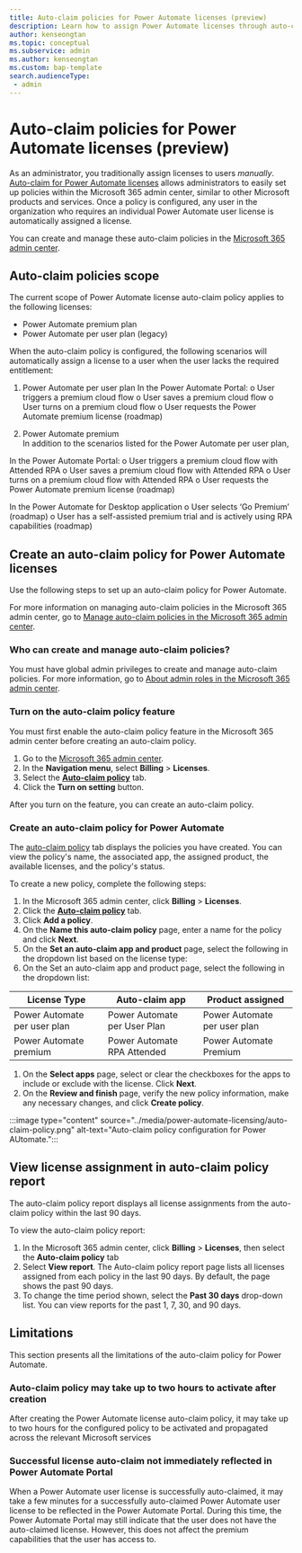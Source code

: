 ```yaml
---
title: Auto-claim policies for Power Automate licenses (preview)
description: Learn how to assign Power Automate licenses through auto-claim policies.
author: kenseongtan
ms.topic: conceptual
ms.subservice: admin
ms.author: kenseongtan
ms.custom: bap-template
search.audienceType: 
 - admin
---
```


# Auto-claim policies for Power Automate licenses (preview)
As an administrator, you traditionally assign licenses to users _manually_. [Auto-claim for Power Automate licenses](/microsoft-365/commerce/licenses/manage-auto-claim-policies) allows administrators to easily set up policies within the Microsoft 365 admin center, similar to other Microsoft products and services. Once a policy is configured, any user in the organization who requires an individual Power Automate user license is automatically assigned a license.

You can create and manage these auto-claim policies in the [Microsoft 365 admin center](https://go.microsoft.com/fwlink/?linkid=2259913).

## Auto-claim policies scope
The current scope of Power Automate license auto-claim policy applies to the following licenses:
- Power Automate premium plan
- Power Automate per user plan (legacy)

When the auto-claim policy is configured, the following scenarios will automatically assign a license to a user when the user lacks the required entitlement:

1. Power Automate per user plan
In the Power Automate Portal:
o	User triggers a premium cloud flow 
o	User saves a premium cloud flow
o	User turns on a premium cloud flow
o	User requests the Power Automate premium license (roadmap)

1. Power Automate premium	
In addition to the scenarios listed for the Power Automate per user plan,

In the Power Automate Portal:
o	User triggers a premium cloud flow with Attended RPA
o	User saves a premium cloud flow with Attended RPA
o	User turns on a premium cloud flow with Attended RPA
o	User requests the Power Automate premium license (roadmap)

In the Power Automate for Desktop application
o	User selects ‘Go Premium’ (roadmap)
o	User has a self-assisted premium trial and is actively using RPA capabilities (roadmap)

## Create an auto-claim policy for Power Automate licenses
Use the following steps to set up an auto-claim policy for Power Automate.

For more information on managing auto-claim policies in the Microsoft 365 admin center, go to [Manage auto-claim policies in the Microsoft 365 admin center](/microsoft-365/commerce/licenses/manage-auto-claim-policies).

### Who can create and manage auto-claim policies?
You must have global admin privileges to create and manage auto-claim policies. For more information, go to [About admin roles in the Microsoft 365 admin center](/microsoft-365/admin/add-users/about-admin-roles).

### Turn on the auto-claim policy feature
You must first enable the auto-claim policy feature in the Microsoft 365 admin center before creating an auto-claim policy.

1.	Go to the [Microsoft 365 admin center](https://go.microsoft.com/fwlink/?linkid=2259913).
1.	In the **Navigation menu**, select **Billing** > **Licenses**.
1.	Select the [**Auto-claim policy**](https://admin.microsoft.com/adminportal/home?#/licenses/autoclaimpolicies) tab.
1.	Click the **Turn on setting** button.

After you turn on the feature, you can create an auto-claim policy.

### Create an auto-claim policy for Power Automate
The [auto-claim policy](https://admin.microsoft.com/adminportal/home?#/licenses/autoclaimpolicies) tab displays the policies you have created. You can view the policy's name, the associated app, the assigned product, the available licenses, and the policy's status. 

To create a new policy, complete the following steps:
1.	In the Microsoft 365 admin center, click **Billing** > **Licenses**.
1.	Click the [**Auto-claim policy**](https://admin.microsoft.com/adminportal/home?#/licenses/autoclaimpolicies) tab.
1.	Click **Add a policy**.
1.	On the **Name this auto-claim policy** page, enter a name for the policy and click **Next**.
1.	On the **Set an auto-claim app and product** page, select the following in the dropdown list based on the license type: 
1.	On the Set an auto-claim app and product page, select the following in the dropdown list:

| License Type | Auto-claim app | Product assigned |
|--------------|----------------|------------------|
| Power Automate per user plan | Power Automate per User Plan | Power Automate per user plan |
| Power Automate premium | Power Automate RPA Attended | Power Automate Premium |

1.	On the **Select apps** page, select or clear the checkboxes for the apps to include or exclude with the license.	Click **Next**.
1.	On the **Review and finish** page, verify the new policy information, make any necessary changes, and click **Create policy**.

:::image type="content" source="../media/power-automate-licensing/auto-claim-policy.png" alt-text="Auto-claim policy configuration for Power AUtomate.":::
 

## View license assignment in auto-claim policy report
The auto-claim policy report displays all license assignments from the auto-claim policy within the last 90 days.

To view the auto-claim policy report:
1.	In the Microsoft 365 admin center, click **Billing** > **Licenses**, then select the **Auto-claim policy** tab
1.	Select **View report**. The Auto-claim policy report page lists all licenses assigned from each policy in the last 90 days. By default, the page shows the past 90 days.
1.	To change the time period shown, select the **Past 30 days** drop-down list. You can view reports for the past 1, 7, 30, and 90 days.

## Limitations
This section presents all the limitations of the auto-claim policy for Power Automate.

### Auto-claim policy may take up to two hours to activate after creation
After creating the Power Automate license auto-claim policy, it may take up to two hours for the configured policy to be activated and propagated across the relevant Microsoft services

### Successful license auto-claim not immediately reflected in Power Automate Portal
When a Power Automate user license is successfully auto-claimed, it may take a few minutes for a successfully auto-claimed Power Automate user license to be reflected in the Power Automate Portal. During this time, the Power Automate Portal may still indicate that the user does not have the auto-claimed license. However, this does not affect the premium capabilities that the user has access to.


